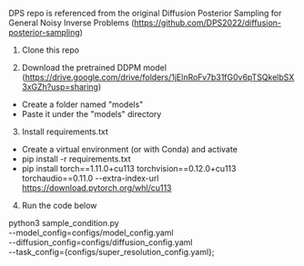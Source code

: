 DPS repo is referenced from the original Diffusion Posterior Sampling for General Noisy Inverse Problems (https://github.com/DPS2022/diffusion-posterior-sampling)

1. Clone this repo

2. Download the pretrained DDPM model (https://drive.google.com/drive/folders/1jElnRoFv7b31fG0v6pTSQkelbSX3xGZh?usp=sharing)
- Create a folder named "models"
- Paste it under the "models" directory

3. Install requirements.txt
- Create a virtual environment (or with Conda) and activate
- pip install -r requirements.txt
- pip install torch==1.11.0+cu113 torchvision==0.12.0+cu113 torchaudio==0.11.0 --extra-index-url https://download.pytorch.org/whl/cu113

4. Run the code below

python3 sample_condition.py \
--model_config=configs/model_config.yaml \
--diffusion_config=configs/diffusion_config.yaml \
--task_config={configs/super_resolution_config.yaml};
